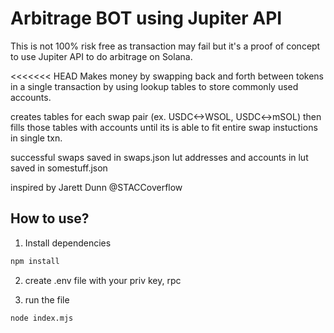 # Arbitrage BOT using Jupiter API

This is not 100% risk free as transaction may fail but it's a proof of concept to use Jupiter API to do arbitrage on Solana.

<<<<<<< HEAD
Makes money by swapping back and forth between tokens in a single transaction by using lookup tables to store commonly used accounts.

creates tables for each swap pair (ex. USDC<->WSOL, USDC<->mSOL)
then fills those tables with accounts until its is able to fit 
entire swap instuctions in single txn.

successful swaps saved in swaps.json
lut addresses and accounts in lut saved in somestuff.json

inspired by Jarett Dunn @STACCoverflow


## How to use?
1. Install dependencies
```sh
npm install
```

2. create .env file with your priv key, rpc

3. run the file
```sh
node index.mjs
```
